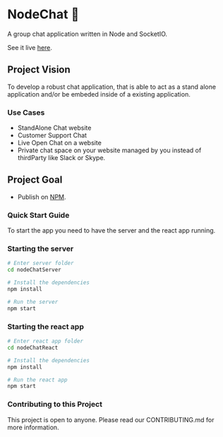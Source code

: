 # NodeChat :speech_balloon:

A group chat application written in Node and SocketIO.

See it live [here](https://chat.joshghent.com).

## Project Vision

To develop a robust chat application, that is able to act as a stand alone application and/or be embeded inside of a existing application.

### Use Cases
* StandAlone Chat website
* Customer Support Chat
* Live Open Chat on a website
* Private chat space on your website managed by you instead of thirdParty like Slack or Skype.

## Project Goal
* Publish on [NPM](www.npmjs.com).

### Quick Start Guide
To start the app you need to have the server and the react app running.

### Starting the server
```bash
# Enter server folder
cd nodeChatServer

# Install the dependencies
npm install

# Run the server
npm start
```
### Starting the react app
```bash
# Enter react app folder
cd nodeChatReact

# Install the dependencies
npm install

# Run the react app
npm start
```

### Contributing to this Project

This project is open to anyone. Please read our CONTRIBUTING.md for more information.
